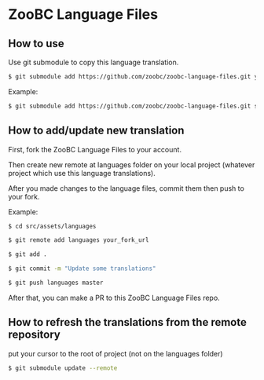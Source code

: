 # ZooBC Language Files

## How to use

Use git submodule to copy this language translation.

```bash
$ git submodule add https://github.com/zoobc/zoobc-language-files.git yourpath
```

Example:
```bash
$ git submodule add https://github.com/zoobc/zoobc-language-files.git src/assets/languages
```

## How to add/update new translation

First, fork the ZooBC Language Files to your account.

Then create new remote at languages folder on your local project (whatever project which use this language translations).

After you made changes to the language files, commit them then push to your fork.

Example:

```bash
$ cd src/assets/languages

$ git remote add languages your_fork_url

$ git add .

$ git commit -m "Update some translations"

$ git push languages master
```

After that, you can make a PR to this ZooBC Language Files repo.

## How to refresh the translations from the remote repository

put your cursor to the root of project (not on the languages folder)

```bash
$ git submodule update --remote
```
